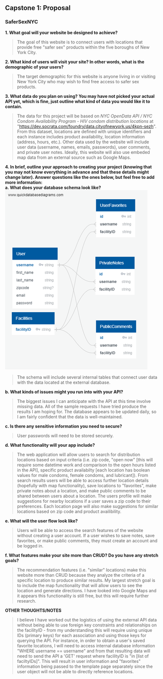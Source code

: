 ## Capstone 1: Proposal

### SaferSexNYC

**1. What goal will your website be designed to achieve?**

> The goal of this website is to connect users with locations that provide free "safer sex" products within the five boroughs of New York City.

**2. What kind of users will visit your site? In other words, what is the demographic of your users?**

> The target demographic for this website is anyone living in or visiting New York City who may wish to find free access to safer sex products.

**3. What data do you plan on using? You may have not picked your actual API yet, which is fine, just outline what kind of data you would like it to contain.**

> The data for this project will be based on _NYC OpenData API / NYC Condom Availability Program - HIV condom distribution locations_ at "https://dev.socrata.com/foundry/data.cityofnewyork.us/4kpn-sezh". From this dataset, locations are defined with unique identifiers and each instance includes product availability, location information (address, hours, etc.). Other data used by the website will include user data (username, names, emails, passwords), user comments, and private user notes. Ideally, this website will also use embeded map data from an external source such as Google Maps.

**4. In brief, outline your approach to creating your project (knowing that you may not know everything in advance and that these details might change later). Answer questions like the ones below, but feel free to add more information:**  
 **a. What does your database schema look like?**  
 ![database schema](<QuickDBD-export%20(4).png>)

> The schema will include several internal tables that connect user data with the data located at the external database.

**b. What kinds of issues might you run into with your API?**

> The biggest issues I can anticipate with the API at this time involve missing data. All of the sample requests I have tried produce the results I am hoping for. The database appears to be updated daily, so I am fairly confident that the data is well-maintained.

**c. Is there any sensitive information you need to secure?**

> User passwords will need to be stored securely.

**d. What functionality will your app include?**

> The web application will allow users to search for distribution locations based on input criteria (i.e. zip code, "open now" [this will require some datetime work and comparison to the open hours listed in the API], specific product availabilty [each location has boolean values for male condoms, female condoms, and lubricant]). From search results users will be able to access further location details (hopefully with map functionality), save locations to "favorites", make private notes about a location, and make public comments to be shared between users about a location. The users profile will make suggestions for nearby locations if a user saves a zip code to their preferences. Each location page will also make suggestions for similar locations based on zip code and product availibility.

**e. What will the user flow look like?**

> Users will be able to access the search features of the website without creating a user account. If a user wishes to save notes, save favorites, or make public comments, they must create an account and be logged in.

**f. What features make your site more than CRUD? Do you have any stretch goals?**

> The recommendation features (i.e. "similar" locations) make this website more than CRUD because they analyze the criteria of a specific location to produce similar results. My largest stretch goal is to include the map functionality that will allow users to see the location and generate directions. I have looked into Google Maps and it appears this functionality is still free, but this will require further research.

**OTHER THOUGHTS/NOTES**

> I believe I have worked out the logistics of using the external API data without being able to use foreign key constraints and relationships on the facilityID - from my understanding this will require using unique IDs (primary keys) for each association and using those keys for querying the API. For instance, in order to obtain a user's saved favorite locations, I will need to access internal database information "WHERE username == username" and from that resulting data will need to send the API a 'GET' request where facilityID is "in [list of faciltyIDs]". This will result in user information and "favorites" information being passed to the template page separately since the user object will not be able to directly reference locations.
